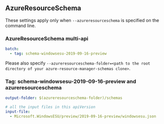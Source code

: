 ## AzureResourceSchema

These settings apply only when `--azureresourceschema` is specified on the command line.

### AzureResourceSchema multi-api

``` yaml $(azureresourceschema) && $(multiapi)
batch:
  - tag: schema-windowsesu-2019-09-16-preview

```

Please also specify `--azureresourceschema-folder=<path to the root directory of your azure-resource-manager-schemas clone>`.

### Tag: schema-windowsesu-2019-09-16-preview and azureresourceschema

``` yaml $(tag) == 'schema-windowsesu-2019-09-16-preview' && $(azureresourceschema)
output-folder: $(azureresourceschema-folder)/schemas

# all the input files in this apiVersion
input-file:
  - Microsoft.WindowsESU/preview/2019-09-16-preview/windowsesu.json

```
